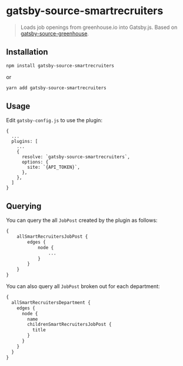 # gatsby-source-smartrecruiters

> Loads job openings from greenhouse.io into Gatsby.js. Based on [gatsby-source-greenhouse](https://github.com/tumblbug/gatsby-source-greenhouse).

## Installation

```bash
npm install gatsby-source-smartrecruiters
```

or

```bash
yarn add gatsby-source-smartrecruiters
```

## Usage

Edit `gatsby-config.js` to use the plugin:

```
{
  ...
  plugins: [
    ...
    {
      resolve: `gatsby-source-smartrecruiters`,
      options: {
        site: `{API_TOKEN}`,
      },
    },
  ]
}
```

## Querying

You can query the all `JobPost` created by the plugin as follows:

```graphql
{
    allSmartRecruitersJobPost {
        edges {
            node {
                ...
            }
        }
    }
}
```

You can also query all `JobPost` broken out for each department:

```graphql
{
  allSmartRecruitersDepartment {
    edges {
      node {
        name
        childrenSmartRecruitersJobPost {
          title
        }
      }
    }
  }
}
```

